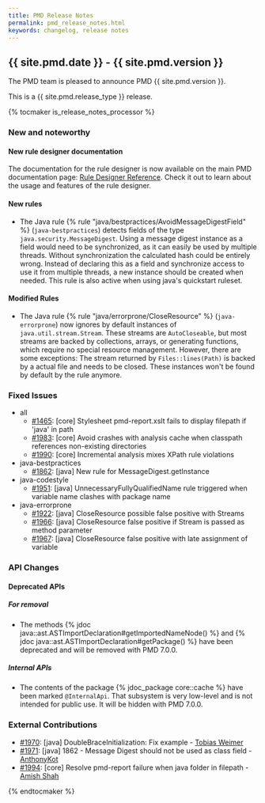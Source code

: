 ```yaml
---
title: PMD Release Notes
permalink: pmd_release_notes.html
keywords: changelog, release notes
---
```


## {{ site.pmd.date }} - {{ site.pmd.version }}

The PMD team is pleased to announce PMD {{ site.pmd.version }}.

This is a {{ site.pmd.release_type }} release.

{% tocmaker is_release_notes_processor %}

### New and noteworthy

#### New rule designer documentation

The documentation for the rule designer is now available on the main PMD documentation page:
[Rule Designer Reference](pmd_userdocs_extending_designer_reference.html). Check it out to learn
about the usage and features of the rule designer.

#### New rules

*   The Java rule {% rule "java/bestpractices/AvoidMessageDigestField" %} (`java-bestpractices`) detects fields
    of the type `java.security.MessageDigest`. Using a message digest instance as a field would need to be
    synchronized, as it can easily be used by multiple threads. Without synchronization the calculated hash could
    be entirely wrong. Instead of declaring this as a field and synchronize access to use it from multiple threads,
    a new instance should be created when needed. This rule is also active when using java's quickstart ruleset.

#### Modified Rules

*   The Java rule {% rule "java/errorprone/CloseResource" %} (`java-errorprone`) now ignores by default instances
    of `java.util.stream.Stream`. These streams are `AutoCloseable`, but most streams are backed by collections,
    arrays, or generating functions, which require no special resource management. However, there are some exceptions:
    The stream returned by `Files::lines(Path)` is backed by a actual file and needs to be closed. These instances
    won't be found by default by the rule anymore.

### Fixed Issues

*   all
    *   [#1465](https://github.com/pmd/pmd/issues/1465): \[core] Stylesheet pmd-report.xslt fails to display filepath if 'java' in path
    *   [#1983](https://github.com/pmd/pmd/pull/1983): \[core] Avoid crashes with analysis cache when classpath references non-existing directories
    *   [#1990](https://github.com/pmd/pmd/pull/1990): \[core] Incremental analysis mixes XPath rule violations
*   java-bestpractices
    *   [#1862](https://github.com/pmd/pmd/issues/1862): \[java] New rule for MessageDigest.getInstance
*   java-codestyle
    *   [#1951](https://github.com/pmd/pmd/issues/1951): \[java] UnnecessaryFullyQualifiedName rule triggered when variable name clashes with package name
*   java-errorprone
    *   [#1922](https://github.com/pmd/pmd/issues/1922): \[java] CloseResource possible false positive with Streams
    *   [#1966](https://github.com/pmd/pmd/issues/1966): \[java] CloseResource false positive if Stream is passed as method parameter
    *   [#1967](https://github.com/pmd/pmd/issues/1967): \[java] CloseResource false positive with late assignment of variable

### API Changes

#### Deprecated APIs

##### For removal

*   The methods {% jdoc java::ast.ASTImportDeclaration#getImportedNameNode() %} and
    {% jdoc java::ast.ASTImportDeclaration#getPackage() %} have been deprecated and
    will be removed with PMD 7.0.0.


##### Internal APIs

* The contents of the package {% jdoc_package core::cache %} have been marked `@InternalApi`. That subsystem is very low-level and is not intended for public use. It will be hidden with PMD 7.0.0. 


### External Contributions

*   [#1970](https://github.com/pmd/pmd/pull/1970): \[java] DoubleBraceInitialization: Fix example - [Tobias Weimer](https://github.com/tweimer)
*   [#1971](https://github.com/pmd/pmd/pull/1971): \[java] 1862 - Message Digest should not be used as class field - [AnthonyKot](https://github.com/AnthonyKot)
*   [#1994](https://github.com/pmd/pmd/pull/1994): \[core] Resolve pmd-report failure when java folder in filepath - [Amish Shah](https://github.com/shahamish150294)

{% endtocmaker %}

